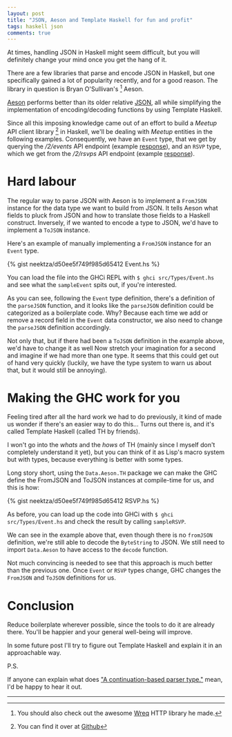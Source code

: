 ```yaml
---
layout: post
title: "JSON, Aeson and Template Haskell for fun and profit"
tags: haskell json
comments: true
---
```


At times, handling JSON in Haskell might seem difficult, but you will definitely change your mind once you get the hang of it.

There are a few libraries that parse and encode JSON in Haskell, but one specifically gained a lot of popularity recently, and for a good reason. The library in question is Bryan O'Sullivan's [^1] Aeson.

[Aeson](http://hackage.haskell.org/package/aeson) performs better than its older relative [JSON](http://hackage.haskell.org/package/json), all while simplifying the implementation of encoding/decoding functions by using Template Haskell.

Since all this imposing knowledge came out of an effort to build a *Meetup* API client library [^2] in Haskell, we'll be dealing with *Meetup* entities in the following examples. Consequently, we have an ```Event``` type, that we get by querying the */2/events*  API endpoint (example [response](https://gist.github.com/neektza/d50ee5f749f985d65412#file-event-json)), and an ```RSVP``` type, which we get from the */2/rsvps* API endpoint (example [response](https://gist.github.com/neektza/d50ee5f749f985d65412#file-rsvp-json)).

# Hard labour

The regular way to parse JSON with Aeson is to implement a ```FromJSON``` instance for the data type we want to build from JSON. It tells Aeson what fields to pluck from JSON and how to translate those fields to a Haskell construct. Inversely, if we wanted to encode a type to JSON, we'd have to implement a ```ToJSON``` instance.

Here's an example of manually implementing a ```FromJSON``` instance for an ```Event``` type.

{% gist neektza/d50ee5f749f985d65412 Event.hs %}

You can load the file into the GHCi REPL with ```$ ghci src/Types/Event.hs``` and see what the ```sampleEvent``` spits out, if you're interested.

As you can see, following the ```Event``` type definition, there's a definition of the ```parseJSON``` function, and it looks like the ```parseJSON``` definition could be categorized as a boilerplate code. Why? Because each time we add or remove a record field in the ```Event``` data constructor, we also need to change the ```parseJSON``` definition accordingly.

Not only that, but if there had been a ```ToJSON``` definition in the example above, we'd have to change it as well Now stretch your imagination for a second and imagine if we had more than one type. It seems that this could get out of hand very quickly (luckily, we have the type system to warn us about that, but it would still be annoying).

# Making the GHC work for you

Feeling tired after all the hard work we had to do previously, it kind of made us wonder if there's an easier way to do this... Turns out there is, and it's called Template Haskell (called TH by friends).

I won't go into the *whats* and the *hows* of TH (mainly since I myself don't completely understand it yet), but you can think of it as Lisp's macro system but with types, because everything is better with some types.

Long story short, using the ```Data.Aeson.TH``` package we can make the GHC define the FromJSON and ToJSON instances at compile-time for us, and this is how:

{% gist neektza/d50ee5f749f985d65412 RSVP.hs %}

As before, you can load up the code into GHCi with ```$ ghci src/Types/Event.hs``` and check the result by calling ```sampleRSVP```.

We can see in the example above that, even though there is no ```fromJSON``` definition, we're still able to decode the ```ByteString``` to JSON. We still need to import ```Data.Aeson``` to have access to the ```decode``` function.

Not much convincing is needed to see that this approach is much better than the previous one. Once ```Event``` or ```RSVP``` types change, GHC changes the ```FromJSON``` and ```ToJSON``` definitions for us.

# Conclusion

Reduce boilerplate wherever possible, since the tools to do it are already there. You'll be happier and your general well-being will improve.

In some future post I'll try to figure out Template Haskell and explain it in an approachable way.

P.S.

If anyone can explain what does ["A continuation-based parser type."](https://hackage.haskell.org/package/aeson-0.7.0.3/docs/Data-Aeson-Types.html#t:Parser) mean, I'd be happy to hear it out.

---
[^1]: You should also check out the awesome [Wreq](http://hackage.haskell.org/package/wreq) HTTP library he made.
[^2]: You can find it over at [Github](https://github.com/neektza/hs_meetup)
